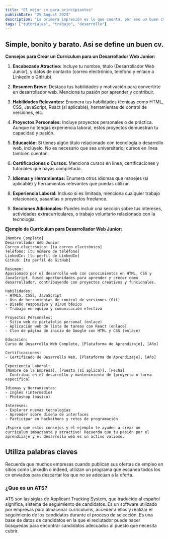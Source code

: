 ```yaml
---
title: "El mejor cv para principiantes"
publishDate: "25 August 2023"
description: "La primera impresión es lo que cuenta, por eso un buen cv te abrirá muchas puertas."
tags: ["tutoriales", "trabajo", "desarrollo"]
---
```


## Simple, bonito y barato. Asi se define un buen cv.

**Consejos para Crear un Currículum para un Desarrollador Web Junior:**

1. **Encabezado Atractivo:** Incluye tu nombre, título (Desarrollador Web Junior), y datos de contacto (correo electrónico, teléfono y enlace a LinkedIn o GitHub).

2. **Resumen Breve:** Destaca tus habilidades y motivación para convertirte en desarrollador web. Menciona tu pasión por aprender y contribuir.

3. **Habilidades Relevantes:** Enumera tus habilidades técnicas como HTML, CSS, JavaScript, React (si aplicable), herramientas de control de versiones, etc.

4. **Proyectos Personales:** Incluye proyectos personales o de práctica. Aunque no tengas experiencia laboral, estos proyectos demuestran tu capacidad y pasión.

5. **Educación:** Si tienes algún título relacionado con tecnología o desarrollo web, inclúyelo. No es necesario que sea universitario; cursos en línea también cuentan.

6. **Certificaciones o Cursos:** Menciona cursos en línea, certificaciones y tutoriales que hayas completado.

7. **Idiomas y Herramientas:** Enumera otros idiomas que manejes (si aplicable) y herramientas relevantes que puedas utilizar.

8. **Experiencia Laboral:** Incluso si es limitada, menciona cualquier trabajo relacionado, pasantías o proyectos freelance.

9. **Secciones Adicionales:** Puedes incluir una sección sobre tus intereses, actividades extracurriculares, o trabajo voluntario relacionado con la tecnología.

**Ejemplo de Currículum para Desarrollador Web Junior:**

```pdf
[Nombre Completo]
Desarrollador Web Junior
Correo electrónico: [tu correo electrónico]
Teléfono: [tu número de teléfono]
LinkedIn: [tu perfil de LinkedIn]
GitHub: [tu perfil de GitHub]

Resumen:
Apasionado por el desarrollo web con conocimientos en HTML, CSS y JavaScript. Busco oportunidades para aprender y crecer como desarrollador, contribuyendo con proyectos creativos y funcionales.

Habilidades:
- HTML5, CSS3, JavaScript
- Uso de herramientas de control de versiones (Git)
- Diseño responsivo y UI/UX básico
- Trabajo en equipo y comunicación efectiva

Proyectos Personales:
- Sitio web de portafolio personal (enlace)
- Aplicación web de lista de tareas con React (enlace)
- Clon de página de inicio de Google con HTML y CSS (enlace)

Educación:
Curso de Desarrollo Web Completo, [Plataforma de Aprendizaje], [Año]

Certificaciones:
- Certificado de Desarrollo Web, [Plataforma de Aprendizaje], [Año]

Experiencia Laboral:
[Nombre de la Empresa], [Puesto (si aplica)], [Fecha]
- Contribuí en el desarrollo y mantenimiento de [proyecto o tarea específica]

Idiomas y Herramientas:
- Inglés (intermedio)
- Photoshop (básico)

Intereses:
- Explorar nuevas tecnologías
- Aprender sobre diseño de interfaces
- Participar en hackathons y retos de programación

¡Espero que estos consejos y el ejemplo te ayuden a crear un currículum impactante y atractivo! Recuerda que tu pasión por el aprendizaje y el desarrollo web es un activo valioso.
```

## Utiliza palabras claves

Recuerda que muchos empresas cuando publican sus ofertas de empleo en sitios como LinkedIn o indeed, utilizan un programa que escanea todos los cv enviados para descartar los que no se adecúan a la oferta.

### ¿Que es un ATS?

ATS son las siglas de Applicant Tracking System, que traducido al español significa, sistema de seguimiento de candidatos. Es un software utilizado por empresas para almacenar currículums, acceder a ellos y realizar el seguimiento de los candidatos durante el proceso de selección. Es una base de datos de candidatos en la que el reclutador puede hacer búsquedas para encontrar candidatos adecuados al puesto que necesita cubrir.

